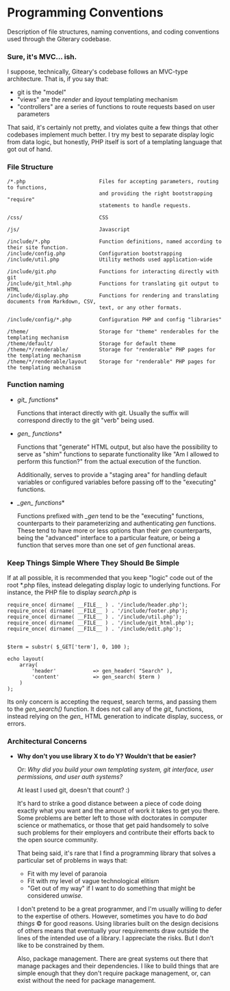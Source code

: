 # Programming Conventions

Description of file structures, naming conventions, and coding conventions used through the Giterary codebase.

### Sure, it's MVC... ish.

I suppose, technically, Giteary's codebase follows an MVC-type architecture. That is, if you say that:

* git is the "model"
* "views" are the *render* and *layout* templating mechanism
* "controllers" are a series of functions to route requests based on user parameters

That said, it's certainly not pretty, and violates quite a few things that other codebases implement much better. I try my best to separate display logic from data logic, but honestly, PHP itself is sort of a templating language that got out of hand.

### File Structure

    /*.php                        Files for accepting parameters, routing to functions,
                                  and providing the right bootstrapping "require" 
                                  statements to handle requests.

    /css/                         CSS

    /js/                          Javascript

    /include/*.php                Function definitions, named according to their site function.
    /include/config.php           Configuration bootstrapping
    /include/util.php             Utility methods used application-wide

    /include/git.php              Functions for interacting directly with git
    /include/git_html.php         Functions for translating git output to HTML
    /include/display.php          Functions for rendering and translating documents from Markdown, CSV,
                                  text, or any other formats.

    /include/config/*.php         Configuration PHP and config "libraries"

    /theme/                       Storage for "theme" renderables for the templating mechanism
    /theme/default/               Storage for default theme
    /theme/*/renderable/          Storage for "renderable" PHP pages for the templating mechanism
    /theme/*/renderable/layout    Storage for "renderable" PHP pages for the templating mechanism

    
### Function naming

*   **git_* functions**

    Functions that interact directly with git. Usually the suffix will correspond directly to the git "verb" being used.

*   **gen_* functions**

    Functions that "generate" HTML output, but also have the possibility to serve as "shim" functions to separate functionality like "Am I allowed to perform this function?" from the actual execution of the function.

    Additionally, serves to provide a "staging area" for handling default variables or configured variables before passing off to the "executing" functions.

*   **\_gen_* functions**

    Functions prefixed with *_gen* tend to be the "executing" functions, counterparts to their parameterizing and authenticating *gen* functions. These tend to have more or less options than their *gen* counterparts, being the "advanced" interface to a particular feature, or being a function that serves more than one set of *gen* functional areas.

### Keep Things Simple Where They Should Be Simple

If at all possible, it is recommended that you keep "logic" code out of the root \*.php files, instead delegating display logic to underlying functions. For instance, the PHP file to display *search.php* is 


    require_once( dirname( __FILE__ ) . '/include/header.php');
    require_once( dirname( __FILE__ ) . '/include/footer.php');
    require_once( dirname( __FILE__ ) . '/include/util.php');
    require_once( dirname( __FILE__ ) . '/include/git_html.php');
    require_once( dirname( __FILE__ ) . '/include/edit.php');


    $term = substr( $_GET['term'], 0, 100 );

    echo layout(
        array(
            'header'            => gen_header( "Search" ),
            'content'           => gen_search( $term )
        )
    );

Its only concern is accepting the request, search terms, and passing them to the *gen_search()* function. It does not call any of the *git_* functions, instead relying on the *gen_* HTML generation to indicate display, success, or errors.


### Architectural Concerns

*   **Why don't you use library X to do Y? Wouldn't that be easier?**

    Or: *Why did you build your own templating system, git interface, user permissions, and user auth systems?*

    At least I used git, doesn't that count? :)

    It's hard to strike a good distance between a piece of code doing exactly what you want and the amount of work it takes to get you there. Some problems are better left to those with doctorates in computer science or mathematics, or those that get paid handsomely to solve such problems for their employers and contribute their efforts back to the open source community.

    That being said, it's rare that I find a programming library that solves a particular set of problems in ways that:

    * Fit with my level of paranoia
    * Fit with my level of vague technological elitism
    * "Get out of my way" if I want to do something that might be considered *unwise*.

    I don't pretend to be a great programmer, and I'm usually willing to defer to the expertise of others. However, sometimes you have to do *bad things* © for good reasons. Using libraries built on the design decisions of others means that eventually your requirements draw outside the lines of the intended use of a library. I appreciate the risks. But I don't like to be constrained by them.

    Also, package management. There are great systems out there that manage packages and their dependencies. I like to build things that are simple enough that they don't require package management, or, can exist without the need for package management.